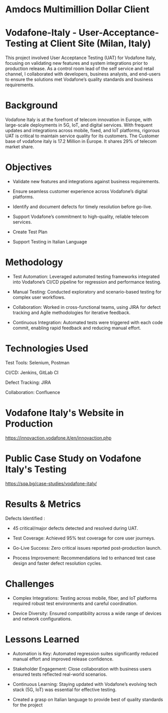 # Amdocs Multimillion Dollar Client
# Vodafone-Italy - User-Acceptance-Testing at Client Site (Milan, Italy)
This project involved User Acceptance Testing (UAT) for Vodafone Italy, focusing on validating new features and system integrations prior to production release. As a control room lead of the self service and retail channel, I collaborated with developers, business analysts, and end-users to ensure the solutions met Vodafone’s quality standards and business requirements.

# Background
Vodafone Italy is at the forefront of telecom innovation in Europe, with large-scale deployments in 5G, IoT, and digital services. With frequent updates and integrations across mobile, fixed, and IoT platforms, rigorous UAT is critical to maintain service quality for its customers. The Customer base of vodafone italy is 17.2 Million in Europe. It shares 29% of telecom market share. 

# Objectives
  
- Validate new features and integrations against business requirements.

- Ensure seamless customer experience across Vodafone’s digital platforms.

- Identify and document defects for timely resolution before go-live.

- Support Vodafone’s commitment to high-quality, reliable telecom services.

- Create Test Plan

- Support Testing in Italian Language 

# Methodology

 - Test Automation: Leveraged automated testing frameworks integrated into Vodafone’s CI/CD pipeline for regression and performance testing.

- Manual Testing: Conducted exploratory and scenario-based testing for complex user workflows.

- Collaboration: Worked in cross-functional teams, using JIRA for defect tracking and Agile methodologies for iterative feedback.

- Continuous Integration: Automated tests were triggered with each code commit, enabling rapid feedback and reducing manual effort.

 # Technologies Used

Test Tools: Selenium, Postman

CI/CD: Jenkins, GitLab CI

Defect Tracking: JIRA

Collaboration: Confluence

# Vodafone Italy's Website in Production 
https://innovaction.vodafone.it/en/innovaction.php

# Public Case Study on Vodafone Italy's Testing
https://sqa.bg/case-studies/vodafone-italy/

# Results & Metrics

Defects Identified : 

- 45 critical/major defects detected and resolved during UAT.

- Test Coverage: Achieved 95% test coverage for core user journeys.

- Go-Live Success: Zero critical issues reported post-production launch.

- Process Improvement: Recommendations led to enhanced test case design and faster defect resolution cycles.

# Challenges

- Complex Integrations: Testing across mobile, fiber, and IoT platforms required robust test environments and careful coordination.

- Device Diversity: Ensured compatibility across a wide range of devices and network configurations.

# Lessons Learned

- Automation is Key: Automated regression suites significantly reduced manual effort and improved release confidence.

- Stakeholder Engagement: Close collaboration with business users ensured tests reflected real-world scenarios.

- Continuous Learning: Staying updated with Vodafone’s evolving tech stack (5G, IoT) was essential for effective testing.

- Created a grasp on Italian language to provide best of quality standards for the project


